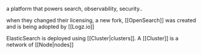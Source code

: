 a platform that powers search, observability, security..

when they changed their licensing, a new fork, [[OpenSearch]] was created and is being adopted by [[Logz.io]]

ElasticSearch is deployed using [[Cluster|clusters]]. A [[Cluster]] is a network of [[Node|nodes]] 

